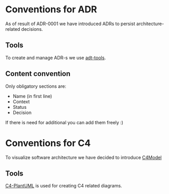 # Conventions for ADR

As of result of ADR-0001 we have introduced ADRs to persist architecture-related decisions.

## Tools
To create and manage ADR-s we use [adt-tools](https://github.com/npryce/adr-tools).

## Content convention

Only obligatory sections are:
- Name (in first line)
- Context
- Status
- Decision

If there is need for additional you can add them freely :)

# Conventions for C4

To visualize software architecture we have decided to introduce [C4Model](https://c4model.com/)

## Tools

[C4-PlantUML](https://github.com/RicardoNiepel/C4-PlantUML) is used for creating C4 related diagrams.

